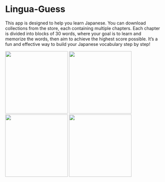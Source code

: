 # Lingua-Guess
This app is designed to help you learn Japanese. You can download collections from the store, each containing multiple chapters. Each chapter is divided into blocks of 30 words, where your goal is to learn and memorize the words, then aim to achieve the highest score possible. It’s a fun and effective way to build your Japanese vocabulary step by step!
<p float="left">
  <img src="https://github.com/user-attachments/assets/4888d2fb-f3d5-4c7b-a124-89fbaed895bd" width="200">
  <img src="https://github.com/user-attachments/assets/353ca91b-2aac-450a-9836-acaada752183" width="200">
  <img src="https://github.com/user-attachments/assets/07437df8-7df6-4bfc-bced-ecbd79d6d557" width="200">
  <img src="https://github.com/user-attachments/assets/d95d4cdc-e124-4595-a747-69339d5d5c7a" width="200">
</p>







